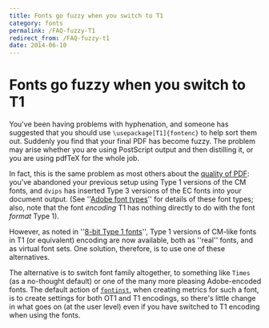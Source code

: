 ```yaml
---
title: Fonts go fuzzy when you switch to T1
category: fonts
permalink: /FAQ-fuzzy-T1
redirect_from: /FAQ-fuzzy-t1
date: 2014-06-10
---
```


# Fonts go fuzzy when you switch to T1

You've been having problems with hyphenation, and someone has
suggested that you should use `\usepackage[T1]{fontenc}`
to help sort them out.  Suddenly you find that your final PDF
has become fuzzy.  The problem may arise whether you are using PostScript
output and then distilling it, or you are using pdfTeX for the
whole job.

In fact, this is the same problem as most others about the
[quality of PDF](/FAQ-dvips-pdf): you've abandoned
your previous setup using Type&nbsp;1 versions of the CM fonts, and
`dvips` has inserted Type&nbsp;3 versions of the EC fonts
into your document output.  (See 
''[Adobe font types](/FAQ-adobetypen)''
for details of these font types; also, note that the font
_encoding_&nbsp;T1
has nothing directly to do with the font _format_&nbsp;Type&nbsp;1).

However, as noted in 
''[8-bit Type&nbsp;1 fonts](/FAQ-type1T1)'',
Type&nbsp;1 versions of CM-like fonts in T1 (or equivalent) encoding
are now available, both as ''real'' fonts, and as virtual font sets.
One solution, therefore, is to use one of these alternatives.

The alternative is to switch font family altogether, to something like
`Times` (as a no-thought default) or one of the many more pleasing
Adobe-encoded fonts.  The default action of [`fontinst`](https://ctan.org/pkg/fontinst), when
creating metrics for such a font, is to create settings for both OT1
and T1 encodings, so there's little change in what goes on (at the
user level) even if you have switched to T1&nbsp;encoding when using the
fonts.


